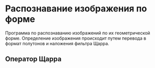 # Распознавание изображения по форме
Программа по распознаванию изображений по их геометрической форме. 
Определение изображения происходит путем перевода в формат полутонов и наложения фильтра Щарра.

## Оператор Щарра

